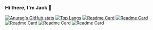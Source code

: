 ### Hi there, I'm Jack 👋
[![Anurag's GitHub stats](https://github-readme-stats.vercel.app/api?username=jackperlo&show_icons=true&count_private=true&theme=transparent&hide=issues,contribs)](https://github.com/anuraghazra/github-readme-stats)
[![Top Langs](https://github-readme-stats.vercel.app/api/top-langs/?username=jackperlo&theme=transparent&hide=html&layout=compact&langs_count=4)](https://github.com/anuraghazra/github-readme-stats)
[![Readme Card](https://github-readme-stats.vercel.app/api/pin/?username=jackperlo&repo=bachelor-thesis&theme=transparent)](https://github.com/jackperlo/bachelor-thesis)
[![Readme Card](https://github-readme-stats.vercel.app/api/pin/?username=jackperlo&repo=rust_y_stuffs&theme=transparent)](https://github.com/jackperlo/rust_y_stuffs)
[![Readme Card](https://github-readme-stats.vercel.app/api/pin/?username=jackperlo&repo=al-got-rithms&theme=transparent)](https://github.com/jackperlo/al-got-rithms)
[![Readme Card](https://github-readme-stats.vercel.app/api/pin/?username=jackperlo&repo=ARM_assembler&theme=transparent)](https://github.com/jackperlo/ARM_assembler)
[![Readme Card](https://github-readme-stats.vercel.app/api/pin/?username=jackperlo&repo=Concurrent-Programming&theme=transparent)](https://github.com/jackperlo/Concurrent-Programming)
<!--
**jackperlo/jackperlo** is a ✨ _special_ ✨ repository because its `README.md` (this file) appears on your GitHub profile.

Here are some ideas to get you started:

- 🔭 I’m currently working on ...
- 🌱 I’m currently learning ...
- 👯 I’m looking to collaborate on ...
- 🤔 I’m looking for help with ...
- 💬 Ask me about ...
- 📫 How to reach me: ...
- 😄 Pronouns: ...
- ⚡ Fun fact: ...
-->

